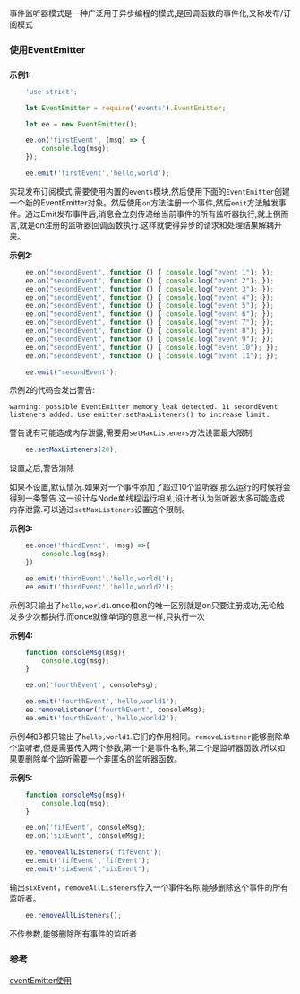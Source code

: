 
事件监听器模式是一种广泛用于异步编程的模式,是回调函数的事件化,又称发布/订阅模式

### 使用EventEmitter
###

**示例1:**

```javascript
    'use strict';

    let EventEmitter = require('events').EventEmitter;

    let ee = new EventEmitter();

    ee.on('firstEvent', (msg) => {
        console.log(msg);
    });

    ee.emit('firstEvent','hello,world');
```

实现发布订阅模式,需要使用内置的`events`模块,然后使用下面的`EventEmitter`创建一个新的EventEmitter对象。然后使用`on`方法注册一个事件,然后`emit`方法触发事件。通过Emit发布事件后,消息会立刻传递给当前事件的所有监听器执行,就上例而言,就是on注册的监听器回调函数执行.这样就使得异步的请求和处理结果解耦开来。


**示例2:**

``` javascript
    ee.on("secondEvent", function () { console.log("event 1"); });
    ee.on("secondEvent", function () { console.log("event 2"); });
    ee.on("secondEvent", function () { console.log("event 3"); });
    ee.on("secondEvent", function () { console.log("event 4"); });
    ee.on("secondEvent", function () { console.log("event 5"); });
    ee.on("secondEvent", function () { console.log("event 6"); });
    ee.on("secondEvent", function () { console.log("event 7"); });
    ee.on("secondEvent", function () { console.log("event 8"); });
    ee.on("secondEvent", function () { console.log("event 9"); });
    ee.on("secondEvent", function () { console.log("event 10"); });
    ee.on("secondEvent", function () { console.log("event 11"); });

    ee.emit("secondEvent");
```

示例2的代码会发出警告:

    warning: possible EventEmitter memory leak detected. 11 secondEvent listeners added. Use emitter.setMaxListeners() to increase limit.

警告说有可能造成内存泄露,需要用`setMaxListeners`方法设置最大限制

``` javascript
    ee.setMaxListeners(20);
```

设置之后,警告消除

如果不设置,默认情况.如果对一个事件添加了超过10个监听器,那么运行的时候将会得到一条警告.这一设计与Node单线程运行相关,设计者认为监听器太多可能造成内存泄露.可以通过`setMaxListeners`设置这个限制。


**示例3:**

``` javascript
    ee.once('thirdEvent', (msg) =>{
        console.log(msg);
    })

    ee.emit('thirdEvent','hello,world1');
    ee.emit('thirdEvent','hello,world2');
```

示例3只输出了`hello,world1`.once和on的唯一区别就是on只要注册成功,无论触发多少次都执行.而once就像单词的意思一样,只执行一次

**示例4:**

``` javascript
    function consoleMsg(msg){
        console.log(msg);
    }

    ee.on('fourthEvent', consoleMsg);

    ee.emit('fourthEvent','hello,world1');
    ee.removeListener('fourthEvent', consoleMsg);
    ee.emit('fourthEvent','hello,world2');
```

示例4和3都只输出了`hello,world1`.它们的作用相同。`removeListener`能够删除单个监听者,但是需要传入两个参数,第一个是事件名称,第二个是监听器函数.所以如果要删除单个监听需要一个非匿名的监听器函数。


**示例5:**

``` javascript
    function consoleMsg(msg){
        console.log(msg);
    }

    ee.on('fifEvent', consoleMsg);
    ee.on('sixEvent', consoleMsg);

    ee.removeAllListeners('fifEvent');
    ee.emit('fifEvent','fifEvent');
    ee.emit('sixEvent','sixEvent');
```

输出`sixEvent`，`removeAllListeners`传入一个事件名称,能够删除这个事件的所有监听者。

``` javascript
    ee.removeAllListeners();
```

不传参数,能够删除所有事件的监听者

### 参考

[eventEmitter使用](http://imweb.io/topic/5682721957d7a6c47914fbfc)




